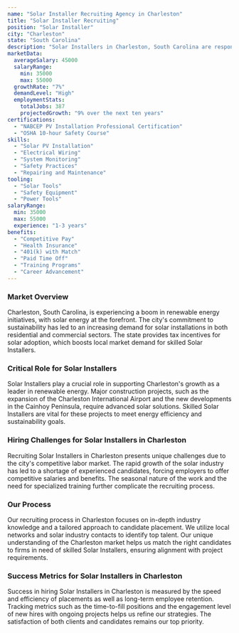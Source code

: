 ```yaml
---
name: "Solar Installer Recruiting Agency in Charleston"
title: "Solar Installer Recruiting"
position: "Solar Installer"
city: "Charleston"
state: "South Carolina"
description: "Solar Installers in Charleston, South Carolina are responsible for assembling, installing, or maintaining solar photovoltaic (PV) systems on roofs or other structures in compliance with site assessment and schematics."
marketData:
  averageSalary: 45000
  salaryRange:
    min: 35000
    max: 55000
  growthRate: "7%"
  demandLevel: "High"
  employmentStats:
    totalJobs: 387
    projectedGrowth: "9% over the next ten years"
certifications:
  - "NABCEP PV Installation Professional Certification"
  - "OSHA 10-hour Safety Course"
skills:
  - "Solar PV Installation"
  - "Electrical Wiring"
  - "System Monitoring"
  - "Safety Practices"
  - "Repairing and Maintenance"
tooling:
  - "Solar Tools"
  - "Safety Equipment"
  - "Power Tools"
salaryRange:
  min: 35000
  max: 55000
  experience: "1-3 years"
benefits:
  - "Competitive Pay"
  - "Health Insurance"
  - "401(k) with Match"
  - "Paid Time Off"
  - "Training Programs"
  - "Career Advancement"
---
```


### Market Overview
Charleston, South Carolina, is experiencing a boom in renewable energy initiatives, with solar energy at the forefront. The city's commitment to sustainability has led to an increasing demand for solar installations in both residential and commercial sectors. The state provides tax incentives for solar adoption, which boosts local market demand for skilled Solar Installers.

### Critical Role for Solar Installers
Solar Installers play a crucial role in supporting Charleston's growth as a leader in renewable energy. Major construction projects, such as the expansion of the Charleston International Airport and the new developments in the Cainhoy Peninsula, require advanced solar solutions. Skilled Solar Installers are vital for these projects to meet energy efficiency and sustainability goals.

### Hiring Challenges for Solar Installers in Charleston
Recruiting Solar Installers in Charleston presents unique challenges due to the city's competitive labor market. The rapid growth of the solar industry has led to a shortage of experienced candidates, forcing employers to offer competitive salaries and benefits. The seasonal nature of the work and the need for specialized training further complicate the recruiting process.

### Our Process
Our recruiting process in Charleston focuses on in-depth industry knowledge and a tailored approach to candidate placement. We utilize local networks and solar industry contacts to identify top talent. Our unique understanding of the Charleston market helps us match the right candidates to firms in need of skilled Solar Installers, ensuring alignment with project requirements.

### Success Metrics for Solar Installers in Charleston
Success in hiring Solar Installers in Charleston is measured by the speed and efficiency of placements as well as long-term employee retention. Tracking metrics such as the time-to-fill positions and the engagement level of new hires with ongoing projects helps us refine our strategies. The satisfaction of both clients and candidates remains our top priority.